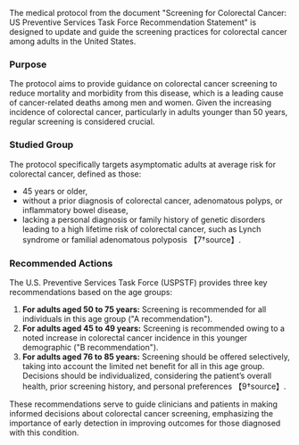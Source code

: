 The medical protocol from the document "Screening for Colorectal Cancer: US Preventive Services Task Force Recommendation Statement" is designed to update and guide the screening practices for colorectal cancer among adults in the United States.

### Purpose
The protocol aims to provide guidance on colorectal cancer screening to reduce mortality and morbidity from this disease, which is a leading cause of cancer-related deaths among men and women. Given the increasing incidence of colorectal cancer, particularly in adults younger than 50 years, regular screening is considered crucial.

### Studied Group
The protocol specifically targets asymptomatic adults at average risk for colorectal cancer, defined as those:
- 45 years or older,
- without a prior diagnosis of colorectal cancer, adenomatous polyps, or inflammatory bowel disease,
- lacking a personal diagnosis or family history of genetic disorders leading to a high lifetime risk of colorectal cancer, such as Lynch syndrome or familial adenomatous polyposis
【7†source】.

### Recommended Actions
The U.S. Preventive Services Task Force (USPSTF) provides three key recommendations based on the age groups:

1. **For adults aged 50 to 75 years:** Screening is recommended for all individuals in this age group ("A recommendation").
2. **For adults aged 45 to 49 years:** Screening is recommended owing to a noted increase in colorectal cancer incidence in this younger demographic ("B recommendation").
3. **For adults aged 76 to 85 years:** Screening should be offered selectively, taking into account the limited net benefit for all in this age group. Decisions should be individualized, considering the patient’s overall health, prior screening history, and personal preferences
【9†source】.

These recommendations serve to guide clinicians and patients in making informed decisions about colorectal cancer screening, emphasizing the importance of early detection in improving outcomes for those diagnosed with this condition.
